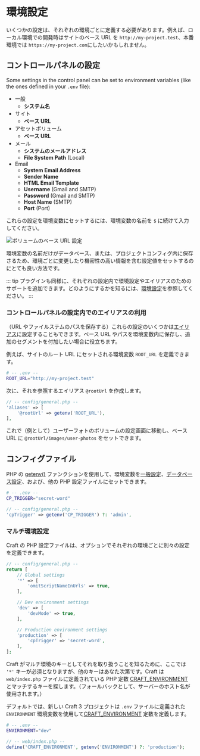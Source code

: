# 環境設定

いくつかの設定は、それぞれの環境ごとに定義する必要があります。例えば、ローカル環境での開発時はサイトのベース URL を `http://my-project.test`、本番環境では `https://my-project.com`にしたいかもしれません。

## コントロールパネルの設定

Some settings in the control panel can be set to environment variables (like the ones defined in your `.env` file):

- 一般
  - **システム名**
- サイト
  - **ベース URL**
- アセットボリューム
  - **ベース URL**
- メール
  - **システムのメールアドレス**
  - **File System Path** (Local)
- Email
  - **System Email Address**
  - **Sender Name**
  - **HTML Email Template**
  - **Username** (Gmail and SMTP)
  - **Password** (Gmail and SMTP)
  - **Host Name** (SMTP)
  - **Port** (Port)

これらの設定を環境変数にセットするには、環境変数の名前を `$` に続けて入力してください。

![ボリュームのベース URL 設定](../images/volume-base-url-setting.jpg)

環境変数の名前だけがデータベース、または、プロジェクトコンフィグ内に保存さるため、環境ごとに変更したり機密性の高い情報を含む設定値をセットするのにとても良い方法です。

::: tip
プラグインも同様に、それぞれの設定内で環境設定やエイリアスのためのサポートを追加できます。どのようにするかを知るには、[環境設定](../extend/environmental-settings.md)を参照してください。
:::

### コントロールパネルの設定内でのエイリアスの利用

（URL やファイルステムのパスを保存する）これらの設定のいくつかは[エイリアス](README.md#aliases)に設定することもできます。ベース URL やパスを環境変数内に保存し、追加のセグメントを付加したい場合に役立ちます。

例えば、サイトのルート URL にセットされる環境変数 `ROOT_URL` を定義できます。

```bash
# -- .env --
ROOT_URL="http://my-project.test"
```
次に、それを参照するエイリアス `@rootUrl` を作成します。

```php
// -- config/general.php --
'aliases' => [
    '@rootUrl' => getenv('ROOT_URL'),
],
```

これで（例として）ユーザーフォトのボリュームの設定画面に移動し、ベース URL に `@rootUrl/images/user-photos` をセットできます。

## コンフィグファイル

PHP の [getenv()](http://php.net/manual/en/function.getenv.php) ファンクションを使用して、環境変数を[一般設定](config-settings.md)、[データベース設定](db-settings.md)、および、他の PHP 設定ファイルにセットできます。

```bash
# -- .env --
CP_TRIGGER="secret-word"
```

```php
// -- config/general.php --
'cpTrigger' => getenv('CP_TRIGGER') ?: 'admin',
```

### マルチ環境設定

Craft の PHP 設定ファイルは、オプションでそれぞれの環境ごとに別々の設定を定義できます。

```php
// -- config/general.php --
return [
    // Global settings
    '*' => [
        'omitScriptNameInUrls' => true,
    ],

    // Dev environment settings
    'dev' => [
        'devMode' => true,
    ],

    // Production environment settings
    'production' => [
        'cpTrigger' => 'secret-word',
    ],
];
```

Craft がマルチ環境のキーとしてそれを取り扱うことを知るために、ここでは `'*'` キーが必須となりますが、他のキーはあなた次第です。Craft は `web/index.php` ファイルに定義されている PHP 定数 [CRAFT_ENVIRONMENT](php-constants.md#craft-environment) とマッチするキーを探します。（フォールバックとして、サーバーのホスト名が使用されます。）

デフォルトでは、新しい Craft 3 プロジェクトは `.env` ファイルに定義された `ENVIRONMENT` 環境変数を使用して[CRAFT_ENVIRONMENT](php-constants.md#craft-environment) 定数を定義します。

```bash
# -- .env --
ENVIRONMENT="dev"
```

```php
// -- web/index.php --
define('CRAFT_ENVIRONMENT', getenv('ENVIRONMENT') ?: 'production');
```
